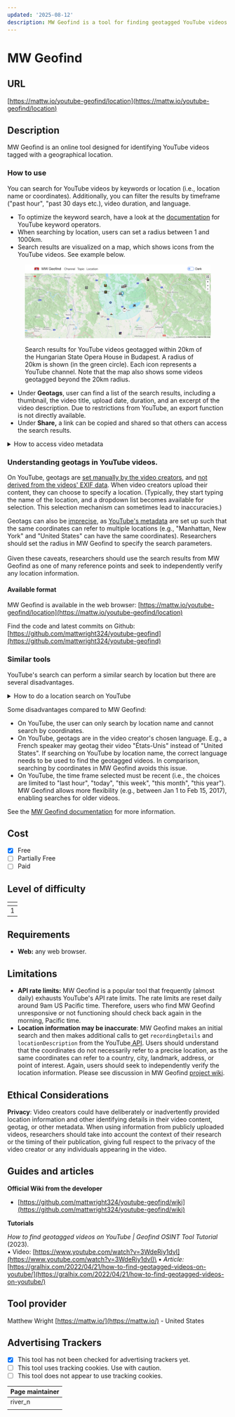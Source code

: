 ```yaml
---
updated: '2025-08-12'
description: MW Geofind is a tool for finding geotagged YouTube videos.
---
```


# MW Geofind

## URL

[https://mattw.io/youtube-geofind/location](https://mattw.io/youtube-geofind/location)

## Description

MW Geofind is an online tool designed for identifying YouTube videos tagged with a geographical location.

### How to use

You can search for YouTube videos by keywords or location (i.e., location name or coordinates). Additionally, you can filter the results by timeframe ("past hour", "past 30 days etc.), video duration, and language.

* To optimize the keyword search, have a look at the [documentation](https://github.com/mattwright324/youtube-geofind/wiki/YouTube-Keyword-Operators) for YouTube keyword operators.
* When searching by location, users can set a radius between 1 and 1000km.
* Search results are visualized on a map, which shows icons from the YouTube videos. See example below.

<figure><img src=".gitbook/assets/map.png" alt=""><figcaption><p>Search results for YouTube videos geotagged within 20km of the Hungarian State Opera House in Budapest. A radius of 20km is shown (in the green circle). Each icon represents a YouTube channel. Note that the map also shows some videos geotagged beyond the 20km radius.</p></figcaption></figure>

* Under **Geotags**, user can find a list of the search results, including a thumbnail, the video title, upload date, duration, and an excerpt of the video description. Due to restrictions from YouTube, an export function is not directly available.
* Under **Share,** a link can be copied and shared so that others can access the search results.

<details>

<summary>How to access video metadata</summary>

Users can click on "View metadata" on any result in the search results list to view a video's metadata in json. A new tab will open in "[MW Metadata - Bulk](https://mattw.io/youtube-metadata/bulk)" which is another tool by the same developer.

<figure><img src=".gitbook/assets/geofind_ex.png" alt=""><figcaption><p>View metadata - marked in blue</p></figcaption></figure>

Here are excerpts of the json data available.\
<img src=".gitbook/assets/json ex.png" alt="" data-size="original">

</details>

### **Understanding geotags in YouTube videos.**

On YouTube, geotags are [set manually by the video creators](https://support.google.com/youtube/answer/7638112?hl=en\&co=GENIE.Platform%3DDesktop), and [not derived from the videos' EXIF data](https://github.com/mattwright324/youtube-geofind/wiki). When video creators upload their content, they can choose to specify a location. (Typically, they start typing the name of the location, and a dropdown list becomes available for selection. This selection mechanism can sometimes lead to inaccuracies.)

Geotags can also be [imprecise](https://github.com/mattwright324/youtube-geofind/wiki), as [YouTube's metadata](https://developers.google.com/youtube/v3/docs/search/list) are set up such that the same coordinates can refer to multiple locations (e.g., "Manhattan, New York" and "United States" can have the same coordinates). Researchers should set the radius in MW Geofind to specify the search parameters.\
\
Given these caveats, researchers should use the search results from MW Geofind as one of many reference points and seek to independently verify any location information.

#### Available format

MW Geofind is available in the web browser: [https://mattw.io/youtube-geofind/location](https://mattw.io/youtube-geofind/location)

Find the code and latest commits on Github: [https://github.com/mattwright324/youtube-geofind](https://github.com/mattwright324/youtube-geofind)

### Similar tools

YouTube's search can perform a similar search by location but there are several disadvantages.

<details>

<summary>How to do a location search on YouTube</summary>

1. Enter a location name in the search bar.
2. Click "Filters".
3. Select "Location".\
   <img src=".gitbook/assets/options.png" alt="" data-size="original">

</details>

Some disadvantages compared to MW Geofind:

* On YouTube, the user can only search by location name and cannot search by coordinates.
* On YouTube, geotags are in the video creator's chosen language. E.g., a French speaker may geotag their video "États-Unis" instead of "United States". If searching on YouTube by location name, the correct language needs to be used to find the geotagged videos. In comparison, searching by coordinates in MW Geofind avoids this issue.
* On YouTube, the time frame selected must be recent (i.e., the choices are limited to "last hour", "today", "this week", "this month", "this year"). MW Geofind allows more flexibility (e.g., between Jan 1 to Feb 15, 2017), enabling searches for older videos.

See the [MW Geofind documentation](https://github.com/mattwright324/youtube-geofind/wiki) for more information.

## Cost

* [x] Free
* [ ] Partially Free
* [ ] Paid

## Level of difficulty

<table><thead><tr><th data-type="rating" data-max="5"></th></tr></thead><tbody><tr><td>1</td></tr></tbody></table>

## Requirements

* **Web:** any web browser.

## Limitations

* **API rate limits:** MW Geofind is a popular tool that frequently (almost daily) exhausts YouTube's API rate limits. The rate limits are reset daily around 9am US Pacific time. Therefore, users who find MW Geofind unresponsive or not functioning should check back again in the morning, Pacific time.
* **Location information may be inaccurate**: MW Geofind makes an initial search and then makes additional calls to get `recordingDetails` and `locationDescription` from the YouTube[ API](https://developers.google.com/youtube/v3/docs/videos#recordingDetails). Users should understand that the coordinates do not necessarily refer to a precise location, as the same coordinates can refer to a country, city, landmark, address, or point of interest. Again, users should seek to independently verify the location information. Please see discussion in MW Geofind [project wiki](https://github.com/mattwright324/youtube-geofind/wiki).

## Ethical Considerations

**Privacy**: Video creators could have deliberately or inadvertently provided location information and other identifying details in their video content, geotag, or other metadata. When using information from publicly uploaded videos, researchers should take into account the context of their research or the timing of their publication, giving full respect to the privacy of the video creator or any individuals appearing in the video.

## Guides and articles

**Official Wiki** **from the developer**

* [https://github.com/mattwright324/youtube-geofind/wiki](https://github.com/mattwright324/youtube-geofind/wiki)

**Tutorials**

_How to find geotagged videos on YouTube | Geofind OSINT Tool Tutorial_ (2023).\
• Video: [https://www.youtube.com/watch?v=3WdeRiy1dvI](https://www.youtube.com/watch?v=3WdeRiy1dvI)\
• _Article:_ [https://gralhix.com/2022/04/21/how-to-find-geotagged-videos-on-youtube/](https://gralhix.com/2022/04/21/how-to-find-geotagged-videos-on-youtube/)

## Tool provider

Matthew Wright [https://mattw.io/](https://mattw.io/) - United States

## Advertising Trackers

* [x] This tool has not been checked for advertising trackers yet.
* [ ] This tool uses tracking cookies. Use with caution.
* [ ] This tool does not appear to use tracking cookies.

| Page maintainer |
| --------------- |
| river\_n        |
|                 |
